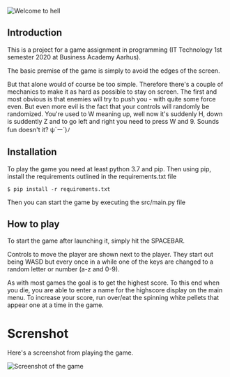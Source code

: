 ![Welcome to hell](https://raw.githubusercontent.com/jsmnbom/game-assignment/master/image.png)

## Introduction

This is a project for a game assignment in programming (IT Technology 1st semester 2020 at Business Academy Aarhus).

The basic premise of the game is simply to avoid the edges of the screen.

But that alone would of course be too simple. Therefore there's a couple of mechanics to make it as hard as possible to stay on screen. The first and most obvious is that enemies will try to push you - with quite some force even. But even more evil is the fact that your controls will randomly be randomized. You're used to W meaning up, well now it's suddenly H, down is suddently Z and to go left and right you need to press W and 9. Sounds fun doesn't it? ψ\`ー´)ﾉ

## Installation

To play the game you need at least python 3.7 and pip. Then using pip, install the requirements outlined in the requirements.txt file

`$ pip install -r requirements.txt`

Then you can start the game by executing the src/main.py file

## How to play

To start the game after launching it, simply hit the SPACEBAR.

Controls to move the player are shown next to the player. They start out being WASD but every once in a while one of the keys are changed to a random letter or number (a-z and 0-9).

As with most games the goal is to get the highest score. To this end when you die, you are able to enter a name for the highscore display on the main menu. To increase your score, run over/eat the spinning white pellets that appear one at a time in the game.

# Screnshot
Here's a screenshot from playing the game.

![Screenshot of the game](https://raw.githubusercontent.com/jsmnbom/game-assignment/master/gameplay.png)
